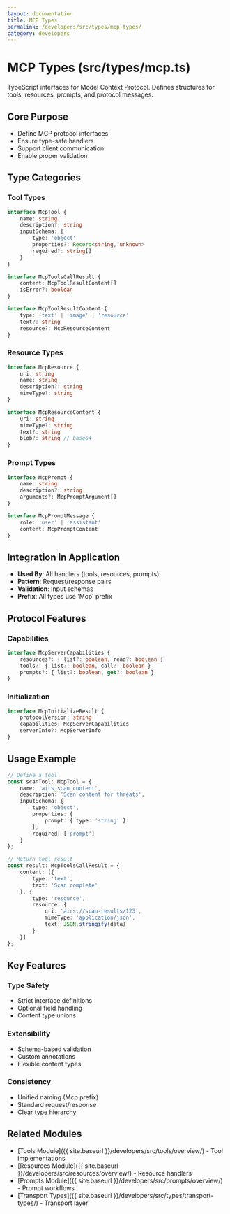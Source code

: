 ```yaml
---
layout: documentation
title: MCP Types
permalink: /developers/src/types/mcp-types/
category: developers
---
```


# MCP Types (src/types/mcp.ts)

TypeScript interfaces for Model Context Protocol. Defines structures for tools, resources, prompts, and protocol messages.

## Core Purpose

- Define MCP protocol interfaces
- Ensure type-safe handlers
- Support client communication
- Enable proper validation

## Type Categories

### Tool Types
```typescript
interface McpTool {
    name: string
    description?: string
    inputSchema: {
        type: 'object'
        properties?: Record<string, unknown>
        required?: string[]
    }
}

interface McpToolsCallResult {
    content: McpToolResultContent[]
    isError?: boolean
}

interface McpToolResultContent {
    type: 'text' | 'image' | 'resource'
    text?: string
    resource?: McpResourceContent
}
```

### Resource Types
```typescript
interface McpResource {
    uri: string
    name: string
    description?: string
    mimeType?: string
}

interface McpResourceContent {
    uri: string
    mimeType?: string
    text?: string
    blob?: string // base64
}
```

### Prompt Types
```typescript
interface McpPrompt {
    name: string
    description?: string
    arguments?: McpPromptArgument[]
}

interface McpPromptMessage {
    role: 'user' | 'assistant'
    content: McpPromptContent
}
```

## Integration in Application

- **Used By**: All handlers (tools, resources, prompts)
- **Pattern**: Request/response pairs
- **Validation**: Input schemas
- **Prefix**: All types use 'Mcp' prefix

## Protocol Features

### Capabilities
```typescript
interface McpServerCapabilities {
    resources?: { list?: boolean, read?: boolean }
    tools?: { list?: boolean, call?: boolean }
    prompts?: { list?: boolean, get?: boolean }
}
```

### Initialization
```typescript
interface McpInitializeResult {
    protocolVersion: string
    capabilities: McpServerCapabilities
    serverInfo?: McpServerInfo
}
```

## Usage Example

```typescript
// Define a tool
const scanTool: McpTool = {
    name: 'airs_scan_content',
    description: 'Scan content for threats',
    inputSchema: {
        type: 'object',
        properties: {
            prompt: { type: 'string' }
        },
        required: ['prompt']
    }
};

// Return tool result
const result: McpToolsCallResult = {
    content: [{
        type: 'text',
        text: 'Scan complete'
    }, {
        type: 'resource',
        resource: {
            uri: 'airs://scan-results/123',
            mimeType: 'application/json',
            text: JSON.stringify(data)
        }
    }]
};
```

## Key Features

### Type Safety
- Strict interface definitions
- Optional field handling
- Content type unions

### Extensibility
- Schema-based validation
- Custom annotations
- Flexible content types

### Consistency
- Unified naming (Mcp prefix)
- Standard request/response
- Clear type hierarchy

## Related Modules

- [Tools Module]({{ site.baseurl }}/developers/src/tools/overview/) - Tool implementations
- [Resources Module]({{ site.baseurl }}/developers/src/resources/overview/) - Resource handlers
- [Prompts Module]({{ site.baseurl }}/developers/src/prompts/overview/) - Prompt workflows
- [Transport Types]({{ site.baseurl }}/developers/src/types/transport-types/) - Transport layer